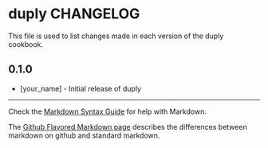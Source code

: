 duply CHANGELOG
===============

This file is used to list changes made in each version of the duply cookbook.

0.1.0
-----
- [your_name] - Initial release of duply

- - -
Check the [Markdown Syntax Guide](http://daringfireball.net/projects/markdown/syntax) for help with Markdown.

The [Github Flavored Markdown page](http://github.github.com/github-flavored-markdown/) describes the differences between markdown on github and standard markdown.
